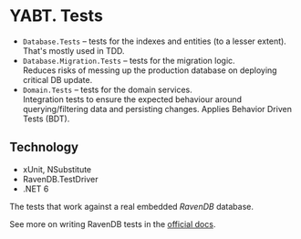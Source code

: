 # YABT. Tests
- `Database.Tests` – tests for the indexes and entities (to a lesser extent).<br>
  That's mostly used in TDD.
- `Database.Migration.Tests` – tests for the migration logic.<br>
  Reduces risks of messing up the production database on deploying critical DB update.
- `Domain.Tests` – tests for the domain services.<br>
Integration tests to ensure the expected behaviour around querying/filtering data and persisting changes. Applies Behavior Driven Tests (BDT).  

## Technology
* xUnit, NSubstitute
* RavenDB.TestDriver
* .NET 6

The tests that work against a real embedded _RavenDB_ database.

See more on writing RavenDB tests in the [official docs](https://ravendb.net/docs/article-page/latests/csharp/start/test-driver).